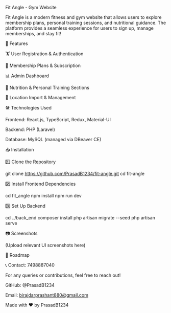 Fit Angle - Gym Website

Fit Angle is a modern fitness and gym website that allows users to explore membership plans, personal training sessions, and nutritional guidance. The platform provides a seamless experience for users to sign up, manage memberships, and stay fit!

🚀 Features

🏋️ User Registration & Authentication

📅 Membership Plans & Subscription

📊 Admin Dashboard

🍎 Nutrition & Personal Training Sections

📍 Location Import & Management

🛠️ Technologies Used

Frontend: React.js, TypeScript, Redux, Material-UI

Backend: PHP (Laravel)

Database: MySQL (managed via DBeaver CE)

📥 Installation

1️⃣ Clone the Repository

git clone https://github.com/PrasadB1234/fit-angle.git
cd fit-angle

2️⃣ Install Frontend Dependencies

cd fit_angle
npm install
npm run dev

3️⃣ Set Up Backend

cd ../back_end
composer install
php artisan migrate --seed
php artisan serve

📷 Screenshots

(Upload relevant UI screenshots here)

🎯 Roadmap



📞 Contact: 7498887040

For any queries or contributions, feel free to reach out!

GitHub: @PrasadB1234

Email: birajdarprashant880@gmail.com

Made with ❤️ by PrasadB1234

